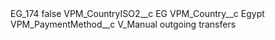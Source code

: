 <?xml version="1.0" encoding="UTF-8"?>
<CustomMetadata xmlns="http://soap.sforce.com/2006/04/metadata" xmlns:xsi="http://www.w3.org/2001/XMLSchema-instance" xmlns:xsd="http://www.w3.org/2001/XMLSchema">
    <label>EG_174</label>
    <protected>false</protected>
    <values>
        <field>VPM_CountryISO2__c</field>
        <value xsi:type="xsd:string">EG</value>
    </values>
    <values>
        <field>VPM_Country__c</field>
        <value xsi:type="xsd:string">Egypt</value>
    </values>
    <values>
        <field>VPM_PaymentMethod__c</field>
        <value xsi:type="xsd:string">V_Manual outgoing transfers</value>
    </values>
</CustomMetadata>
